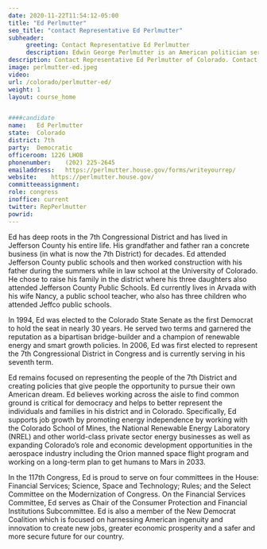 ```yaml
---
date: 2020-11-22T11:54:12-05:00
title: "Ed Perlmutter"
seo_title: "contact Representative Ed Perlmutter"
subheader:
     greeting: Contact Representative Ed Perlmutter 
     description: Edwin George Perlmutter is an American politician serving as the U.S. Representative for Colorado's 7th congressional district since 2007. A member of the Democratic Party, his district is located in the northern and western suburbs of the Denver metropolitan area.
description: Contact Representative Ed Perlmutter of Colorado. Contact information for Ed Perlmutter includes email address, phone number, and mailing address.
image: perlmutter-ed.jpeg
video: 
url: /colorado/perlmutter-ed/
weight: 1
layout: course_home


####candidate
name:	Ed Perlmutter
state:	Colorado
district: 7th
party:	Democratic
officeroom:	1226 LHOB
phonenumber:	(202) 225-2645
emailaddress:	https://perlmutter.house.gov/forms/writeyourrep/
website:	https://perlmutter.house.gov/
committeeassignment: 
role: congress
inoffice: current
twitter: RepPerlmutter
powrid: 
---
```

Ed has deep roots in the 7th Congressional District and has lived in Jefferson County his entire life. His grandfather and father ran a concrete business (in what is now the 7th District) for decades. Ed attended Jefferson County public schools and then worked construction with his father during the summers while in law school at the University of Colorado. He chose to raise his family in the district where his three daughters also attended Jefferson County Public Schools. Ed currently lives in Arvada with his wife Nancy, a public school teacher, who also has three children who attended Jeffco public schools.

In 1994, Ed was elected to the Colorado State Senate as the first Democrat to hold the seat in nearly 30 years. He served two terms and garnered the reputation as a bipartisan bridge-builder and a champion of renewable energy and smart growth policies. In 2006, Ed was first elected to represent the 7th Congressional District in Congress and is currently serving in his seventh term.

Ed remains focused on representing the people of the 7th District and creating policies that give people the opportunity to pursue their own American dream. Ed believes working across the aisle to find common ground is critical for democracy and helps to better represent the individuals and families in his district and in Colorado. Specifically, Ed supports job growth by promoting energy independence by working with the Colorado School of Mines, the National Renewable Energy Laboratory (NREL) and other world-class private sector energy businesses as well as expanding Colorado’s role and economic development opportunities in the aerospace industry including the Orion manned space flight program and working on a long-term plan to get humans to Mars in 2033.

In the 117th Congress, Ed is proud to serve on four committees in the House: Financial Services; Science, Space and Technology; Rules; and the Select Committee on the Modernization of Congress. On the Financial Services Committee, Ed serves as Chair of the Consumer Protection and Financial Institutions Subcommittee. Ed is also a member of the New Democrat Coalition which is focused on harnessing American ingenuity and innovation to create new jobs, greater economic prosperity and a safer and more secure future for our country.

